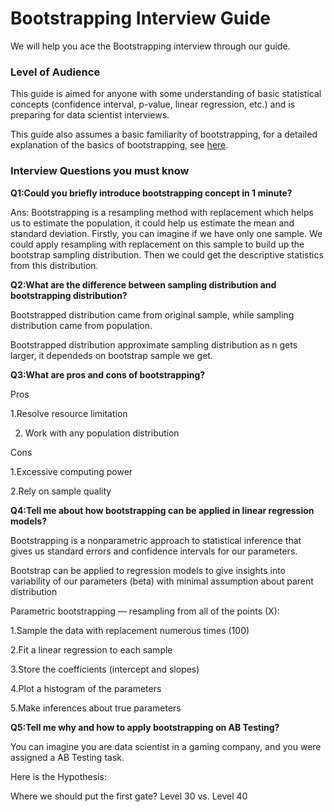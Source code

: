 # Bootstrapping Interview Guide

We will help you ace the Bootstrapping interview through our guide.

### **Level of Audience** <br>
This guide is aimed for anyone with some understanding of basic statistical concepts (confidence interval, p-value, linear regression, etc.) and is preparing for data scientist interviews.

This guide also assumes a basic familiarity of bootstrapping, for a detailed explanation of the basics of bootstrapping, see [here](bootstrap_basics.md).

### **Interview Questions you must know** <br>

**Q1:Could you briefly introduce bootstrapping concept in 1 minute?**

Ans: Bootstrapping is a resampling method with replacement which helps us to estimate the population, it could help us estimate the mean and standard deviation. Firstly, you can imagine if we have only one sample. We could apply resampling with replacement on this sample to build up the bootstrap sampling distribution. Then we could get the descriptive statistics from this distribution.

**Q2:What are the difference between sampling distribution and bootstrapping distribution?**

Bootstrapped distribution came from original sample, while sampling distribution came from population.

Bootstrapped distribution approximate sampling distribution as n gets larger, it dependeds on bootstrap sample we get.

**Q3:What are pros and cons of bootstrapping?**

Pros

1.Resolve resource limitation

2. Work with any population distribution

Cons

1.Excessive computing power

2.Rely on sample quality

**Q4:Tell me about how bootstrapping can be applied in linear regression models?**

Bootstrapping is a nonparametric approach to statistical inference that gives us standard errors and confidence intervals for our parameters.

Bootstrap can be applied to regression models to give insights into variability of our parameters (beta) with minimal assumption about parent distribution

Parametric bootstrapping — resampling from all of the points (X):

1.Sample the data with replacement numerous times (100)

2.Fit a linear regression to each sample

3.Store the coefficients (intercept and slopes)

4.Plot a histogram of the parameters

5.Make inferences about true parameters

**Q5:Tell me why and how to apply bootstrapping on AB Testing?**

You can imagine you are data scientist in a gaming company, and you were assigned a AB Testing task.

Here is the Hypothesis: 

Where we should put the first gate? Level 30 vs. Level 40

